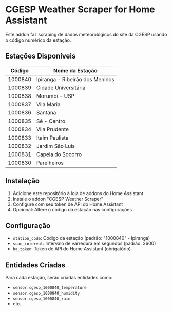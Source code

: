 # CGESP Weather Scraper for Home Assistant

Este addon faz scraping de dados meteorológicos do site da CGESP usando o código numérico da estação.

## Estações Disponíveis

| Código | Nome da Estação |
|--------|-----------------|
| 1000840 | Ipiranga - Ribeirão dos Meninos |
| 1000839 | Cidade Universitária |
| 1000838 | Morumbi - USP |
| 1000837 | Vila Maria |
| 1000836 | Santana |
| 1000835 | Sé - Centro |
| 1000834 | Vila Prudente |
| 1000833 | Itaim Paulista |
| 1000832 | Jardim São Luís |
| 1000831 | Capela do Socorro |
| 1000830 | Parelheiros |

## Instalação

1. Adicione este repositório à loja de addons do Home Assistant
2. Instale o addon "CGESP Weather Scraper"
3. Configure com seu token de API do Home Assistant
4. Opcional: Altere o código da estação nas configurações

## Configuração

- `station_code`: Código da estação (padrão: "1000840" - Ipiranga)
- `scan_interval`: Intervalo de varredura em segundos (padrão: 3600)
- `ha_token`: Token de API do Home Assistant (obrigatório)

## Entidades Criadas

Para cada estação, serão criadas entidades como:
- `sensor.cgesp_1000840_temperature`
- `sensor.cgesp_1000840_humidity`
- `sensor.cgesp_1000840_rain`
- etc...